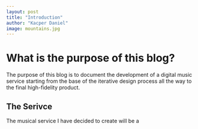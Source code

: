 ```yaml
---
layout: post
title: "Introduction"
author: "Kacper Daniel"
image: mountains.jpg
---
```


# What is the purpose of this blog?
The purpose of this blog is to document the development of a digital music service starting from the base of the iterative design process all the way to the final high-fidelity product.

## The Serivce
The musical service I have decided to create will be a 
